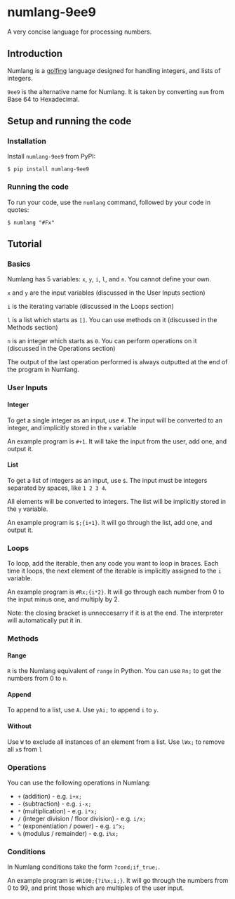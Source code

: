 # numlang-9ee9
A very concise language for processing numbers.

## Introduction

Numlang is a [golfing](https://en.wikipedia.org/wiki/Code_golf) language designed for handling integers, and lists of integers.

`9ee9` is the alternative name for Numlang. It is taken by converting `num` from Base 64 to Hexadecimal.

## Setup and running the code

### Installation

Install `numlang-9ee9` from PyPI:

```
$ pip install numlang-9ee9
```

### Running the code

To run your code, use the `numlang` command, followed by your code in quotes:

```
$ numlang "#Fx"
```

## Tutorial

### Basics

Numlang has 5 variables: `x`, `y`, `i`, `l`, and `n`. You cannot define your own.

`x` and `y` are the input variables (discussed in the User Inputs section)

`i` is the iterating variable (discussed in the Loops section)

`l` is a list which starts as `[]`. You can use methods on it (discussed in the Methods section)

`n` is an integer which starts as `0`. You can perform operations on it (discussed in the Operations section)

The output of the last operation performed is always outputted at the end of the program in Numlang.

### User Inputs

#### Integer

To get a single integer as an input, use `#`.
The input will be converted to an integer, and implicitly stored in the `x` variable

An example program is `#+1`. It will take the input from the user, add one, and output it.

#### List

To get a list of integers as an input, use `$`.
The input must be integers separated by spaces, like `1 2 3 4`.

All elements will be converted to integers. The list will be implicitly stored in the `y` variable.

An example program is `$;{i+1}`. It will go through the list, add one, and output it.

### Loops

To loop, add the iterable, then any code you want to loop in braces.
Each time it loops, the next element of the iterable is implicitly assigned to the `i` variable.

An example program is `#Rx;{i*2}`. It will go through each number from 0 to the input minus one, and multiply by 2.

Note: the closing bracket is unneccesarry if it is at the end. The interpreter will automatically put it in.

### Methods

#### Range

`R` is the Numlang equivalent of `range` in Python. You can use `Rn;` to get the numbers from 0 to `n`.

#### Append

To append to a list, use `A`. Use `yAi;` to append `i` to `y`.

#### Without

Use `W` to exclude all instances of an element from a list. Use `lWx;` to remove all `x`s from `l`

### Operations

You can use the following operations in Numlang:

* `+` (addition) - e.g. `i+x;`
* `-` (subtraction) - e.g. `i-x;`
* `*` (multiplication) - e.g. `i*x;`
* `/` (integer division / floor division) - e.g. `i/x;`
* `^` (exponentiation / power) - e.g. `i^x;`
* `%` (modulus / remainder) - e.g. `i%x;`

### Conditions

In Numlang conditions take the form `?cond;if_true;`.

An example program is `#R100;{?i%x;i;}`.
It will go through the numbers from 0 to 99, and print those which are multiples of the user input.
